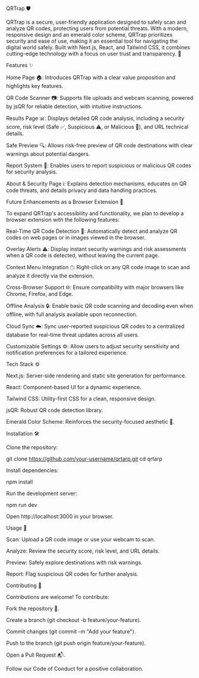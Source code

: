 QRTrap 🛡️

QRTrap is a secure, user-friendly application designed to safely scan and analyze QR codes, protecting users from potential threats. With a modern, responsive design and an emerald color scheme, QRTrap prioritizes security and ease of use, making it an essential tool for navigating the digital world safely. Built with Next.js, React, and Tailwind CSS, it combines cutting-edge technology with a focus on user trust and transparency. 🚀

Features ✨





Home Page 🏠: Introduces QRTrap with a clear value proposition and highlights key features.



QR Code Scanner 📷: Supports file uploads and webcam scanning, powered by jsQR for reliable detection, with intuitive instructions.



Results Page 📊: Displays detailed QR code analysis, including a security score, risk level (Safe ✅, Suspicious ⚠️, or Malicious 🚨), and URL technical details.



Safe Preview 🔍: Allows risk-free preview of QR code destinations with clear warnings about potential dangers.



Report System 🚩: Enables users to report suspicious or malicious QR codes for security analysis.



About & Security Page ℹ️: Explains detection mechanisms, educates on QR code threats, and details privacy and data handling practices.

Future Enhancements as a Browser Extension 🚀

To expand QRTrap's accessibility and functionality, we plan to develop a browser extension with the following features:





Real-Time QR Code Detection 🔎: Automatically detect and analyze QR codes on web pages or in images viewed in the browser.



Overlay Alerts ⚠️: Display instant security warnings and risk assessments when a QR code is detected, without leaving the current page.



Context Menu Integration 🖱️: Right-click on any QR code image to scan and analyze it directly via the extension.



Cross-Browser Support 🌐: Ensure compatibility with major browsers like Chrome, Firefox, and Edge.



Offline Analysis 🔒: Enable basic QR code scanning and decoding even when offline, with full analysis available upon reconnection.



Cloud Sync ☁️: Sync user-reported suspicious QR codes to a centralized database for real-time threat updates across all users.



Customizable Settings ⚙️: Allow users to adjust security sensitivity and notification preferences for a tailored experience.

Tech Stack ⚙️





Next.js: Server-side rendering and static site generation for performance.



React: Component-based UI for a dynamic experience.



Tailwind CSS: Utility-first CSS for a clean, responsive design.



jsQR: Robust QR code detection library.



Emerald Color Scheme: Reinforces the security-focused aesthetic 💚.

Installation 🛠️





Clone the repository:

git clone https://github.com/your-username/qrtarp.git
cd qrtarp



Install dependencies:

npm install



Run the development server:

npm run dev



Open http://localhost:3000 in your browser.

Usage 📱





Scan: Upload a QR code image or use your webcam to scan.



Analyze: Review the security score, risk level, and URL details.



Preview: Safely explore destinations with risk warnings.



Report: Flag suspicious QR codes for further analysis.

Contributing 🤝

Contributions are welcome! To contribute:





Fork the repository 🍴.



Create a branch (git checkout -b feature/your-feature).



Commit changes (git commit -m "Add your feature").



Push to the branch (git push origin feature/your-feature).



Open a Pull Request 📬.

Follow our Code of Conduct for a positive collaboration.
